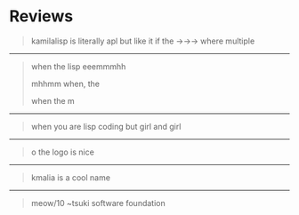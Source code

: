 
# Reviews

> kamilalisp is literally apl but like it if the →→→ where multiple

---

> when the lisp eeemmmhh
>
> mhhmm when, the
> 
> when the m

---

> when you are lisp coding but girl and girl

---

> o the logo is nice

---

> kmalia is a cool name

---

> meow/10 ~tsuki software foundation

